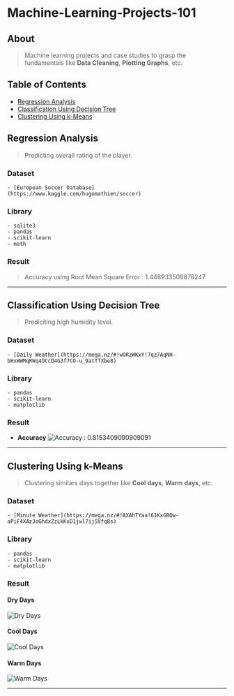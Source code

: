 # Machine-Learning-Projects-101

## About
> Machine learning projects and case studies to grasp the fundamentals like **Data Cleaning**, **Plotting Graphs**, etc.

## Table of Contents
- [Regression Analysis](https://github.com/mihirsam/Machine-Learning-Projects-101/#regression-analysis)
- [Classification Using Decision Tree](https://github.com/mihirsam/Machine-Learning-Projects-101/#classification-using-decision-tree)
- [Clustering Using k-Means](https://github.com/mihirsam/Machine-Learning-Projects-101/#clustering-using-k-means)
  
## Regression Analysis
  > Predicting overall rating of the player.
  
  ### Dataset
    - [European Soccer Database](https://www.kaggle.com/hugomathien/soccer)
  ### Library
    - sqlite3
    - pandas
    - scikit-learn
    - math
  ### Result
  > Accuracy using Root Mean Square Error : 1.448933508878247
---

## Classification Using Decision Tree
  > Prediciting high humidity level.
  
  ### Dataset
    - [Daily Weather](https://mega.nz/#!wORzWKxY!7qz7AqNH-bHxWWMqRWq4OCcD4G3f7CO-u_9atTTXbe8)
  
  ### Library
    - pandas
    - scikit-learn
    - matplotlib
    
  ### Result
  - **Accuracy**
  ![**Accuracy** : 0.8153409090909091](https://cdn.discordapp.com/attachments/591746583389929490/591746700721520650/foo.png)
    
---

## Clustering Using k-Means
  > Clustering similars days together like **Cool days**, **Warm days**, etc.
  
  ### Dataset
    - [Minute Weather](https://mega.nz/#!AXAhTYaa!61KxGBQw-aPiF4XAzJoGhdxZzLkKxD1jwl7ijSVfq8s)
  
  ### Library
    - pandas
    - scikit-learn
    - matplotlib
    
  ### Result
  #### **Dry Days**
  ![Dry Days](https://cdn.discordapp.com/attachments/591746583389929490/591750267435876479/dry_days.png)
  #### **Cool Days**
  ![Cool Days](https://cdn.discordapp.com/attachments/591746583389929490/591750263140777987/cool_days.png)
  #### **Warm Days**
  ![Warm Days](https://cdn.discordapp.com/attachments/591746583389929490/591750269612851231/warm_days.png)
  
---

